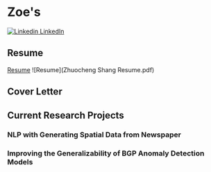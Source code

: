 # Zoe's

[![Linkedin](https://i.stack.imgur.com/gVE0j.png) LinkedIn](https://www.linkedin.com/in/zhuochengshang/)
&nbsp;

## Resume
[Resume](https://docs.google.com/document/d/e/2PACX-1vQ7zOpq5-1gYjx7dEd8axyov5GgXIJDpaf9NhfgTj9_nLf5XoCVIw-QJSNe2vqO9r4NcoQQunumruxy/pub)
![Resume](Zhuocheng Shang Resume.pdf)

## Cover Letter

## Current Research Projects

### NLP with Generating Spatial Data from Newspaper
### Improving the Generalizability of BGP Anomaly Detection Models



